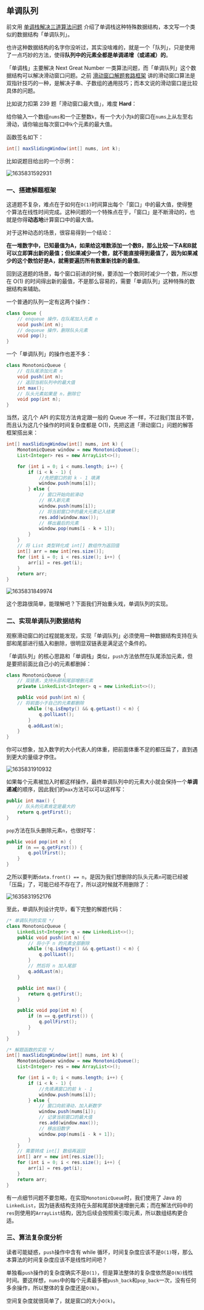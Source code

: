 ## 单调队列

前文用 [单调栈解决三道算法问题](http://mp.weixin.qq.com/s?__biz=MzAxODQxMDM0Mw==&mid=2247487704&idx=1&sn=eb9ac24c644aa0950638c9b20384e982&chksm=9bd7eed0aca067c6b4424c40b7f234c815f83edfbb5efc9f51581335f110e9577114a528f3ec&scene=21#wechat_redirect) 介绍了单调栈这种特殊数据结构，本文写一个类似的数据结构「单调队列」。

也许这种数据结构的名字你没听过，其实没啥难的，就是一个「队列」，只是使用了一点巧妙的方法，使得**队列中的元素全都是单调递增（或递减）的**。

「单调栈」主要解决 Next Great Number 一类算法问题，而「单调队列」这个数据结构可以解决滑动窗口问题。之前 [滑动窗口解题套路框架](http://mp.weixin.qq.com/s?__biz=MzAxODQxMDM0Mw==&mid=2247485141&idx=1&sn=0e4583ad935e76e9a3f6793792e60734&chksm=9bd7f8ddaca071cbb7570b2433290e5e2628d20473022a5517271de6d6e50783961bebc3dd3b&scene=21#wechat_redirect) 讲的滑动窗口算法是双指针技巧的一种，是解决子串、子数组的通用技巧；而本文说的滑动窗口是比较具体的问题。

比如说力扣第 239 题「滑动窗口最大值」，难度 **Hard**：

给你输入一个数组`nums`和一个正整数`k`，有一个大小为`k`的窗口在`nums`上从左至右滑动，请你输出每次窗口中`k`个元素的最大值。

函数签名如下：

```java
int[] maxSlidingWindow(int[] nums, int k);
```

比如说题目给出的一个示例：

![1635831592931](https://tprzfbucket.oss-cn-beijing.aliyuncs.com/hadoop/202111/02/133953-980540.png)

### 一、搭建解题框架

这道题不复杂，难点在于如何在`O(1)`时间算出每个「窗口」中的最大值，使得整个算法在线性时间完成。这种问题的一个特殊点在于，「窗口」是不断滑动的，也就是你得**动态地**计算窗口中的最大值。

对于这种动态的场景，很容易得到一个结论：

**在一堆数字中，已知最值为A，如果给这堆数添加一个数B，那么比较一下A和B就可以立即算出新的最值；但如果减少一个数，就不能直接得到最值了，因为如果减少的这个数恰好是A，就需要遍历所有数重新找新的最值**。

回到这道题的场景，每个窗口前进的时候，要添加一个数同时减少一个数，所以想在 O(1) 的时间得出新的最值，不是那么容易的，需要「单调队列」这种特殊的数据结构来辅助。

一个普通的队列一定有这两个操作：

```java
class Queue {
    // enqueue 操作，在队尾加入元素 n
    void push(int n);
    // dequeue 操作，删除队头元素
    void pop();
}
```

一个「单调队列」的操作也差不多：

```java
class MonotonicQueue {
    // 在队尾添加元素 n
    void push(int n);
    // 返回当前队列中的最大值
    int max();
    // 队头元素如果是 n，删除它
    void pop(int n);
}
```

当然，这几个 API 的实现方法肯定跟一般的 Queue 不一样，不过我们暂且不管，而且认为这几个操作的时间复杂度都是 O(1)，先把这道「滑动窗口」问题的解答框架搭出来：

```java
int[] maxSlidingWindow(int[] nums, int k) {
    MonotonicQueue window = new MonotonicQueue();
    List<Integer> res = new ArrayList<>();

    for (int i = 0; i < nums.length; i++) {
        if (i < k - 1) {
            //先把窗口的前 k - 1 填满
            window.push(nums[i]);
        } else {
            // 窗口开始向前滑动
            // 移入新元素
            window.push(nums[i]);
            // 将当前窗口中的最大元素记入结果
            res.add(window.max());
            // 移出最后的元素
            window.pop(nums[i - k + 1]);
        }
    }
    // 将 List 类型转化成 int[] 数组作为返回值
    int[] arr = new int[res.size()];
    for (int i = 0; i < res.size(); i++) {
        arr[i] = res.get(i);
    }
    return arr;
}
```

![1635831849974](https://tprzfbucket.oss-cn-beijing.aliyuncs.com/hadoop/202111/02/134410-459760.png)

这个思路很简单，能理解吧？下面我们开始重头戏，单调队列的实现。

### 二、实现单调队列数据结构

观察滑动窗口的过程就能发现，实现「单调队列」必须使用一种数据结构支持在头部和尾部进行插入和删除，很明显双链表是满足这个条件的。

「单调队列」的核心思路和「单调栈」类似，`push`方法依然在队尾添加元素，但是要把前面比自己小的元素都删掉：

```java
class MonotonicQueue {
    // 双链表，支持头部和尾部增删元素
    private LinkedList<Integer> q = new LinkedList<>();

    public void push(int n) {
    // 将前面小于自己的元素都删除
        while (!q.isEmpty() && q.getLast() < n) {
            q.pollLast();
        }
        q.addLast(n);
    }
}
```

你可以想象，加入数字的大小代表人的体重，把前面体重不足的都压扁了，直到遇到更大的量级才停住。

![1635831910932](https://tprzfbucket.oss-cn-beijing.aliyuncs.com/hadoop/202111/02/134512-153137.png)

如果每个元素被加入时都这样操作，最终单调队列中的元素大小就会保持一个**单调递减**的顺序，因此我们的`max`方法可以可以这样写：

```java
public int max() {
    // 队头的元素肯定是最大的
    return q.getFirst();
}
```

`pop`方法在队头删除元素`n`，也很好写：

```java
public void pop(int n) {
    if (n == q.getFirst()) {
        q.pollFirst();
    }
}
```

之所以要判断`data.front() == n`，是因为我们想删除的队头元素`n`可能已经被「压扁」了，可能已经不存在了，所以这时候就不用删除了：

![1635831952176](https://tprzfbucket.oss-cn-beijing.aliyuncs.com/hadoop/202111/02/134552-577754.png)

至此，单调队列设计完毕，看下完整的解题代码：

```java
/* 单调队列的实现 */
class MonotonicQueue {
    LinkedList<Integer> q = new LinkedList<>();
    public void push(int n) {
        // 将小于 n 的元素全部删除
        while (!q.isEmpty() && q.getLast() < n) {
            q.pollLast();
        }
        // 然后将 n 加入尾部
        q.addLast(n);
    }

    public int max() {
        return q.getFirst();
    }

    public void pop(int n) {
        if (n == q.getFirst()) {
            q.pollFirst();
        }
    }
}

/* 解题函数的实现 */
int[] maxSlidingWindow(int[] nums, int k) {
    MonotonicQueue window = new MonotonicQueue();
    List<Integer> res = new ArrayList<>();

    for (int i = 0; i < nums.length; i++) {
        if (i < k - 1) {
            //先填满窗口的前 k - 1
            window.push(nums[i]);
        } else {
            // 窗口向前滑动，加入新数字
            window.push(nums[i]);
            // 记录当前窗口的最大值
            res.add(window.max());
            // 移出旧数字
            window.pop(nums[i - k + 1]);
        }
    }
    // 需要转成 int[] 数组再返回
    int[] arr = new int[res.size()];
    for (int i = 0; i < res.size(); i++) {
        arr[i] = res.get(i);
    }
    return arr;
}
```

有一点细节问题不要忽略，在实现`MonotonicQueue`时，我们使用了 Java 的`LinkedList`，因为链表结构支持在头部和尾部快速增删元素；而在解法代码中的`res`则使用的`ArrayList`结构，因为后续会按照索引取元素，所以数组结构更合适。

### 三、算法复杂度分析

读者可能疑惑，`push`操作中含有 while 循环，时间复杂度应该不是`O(1)`呀，那么本算法的时间复杂度应该不是线性时间吧？

单独看`push`操作的复杂度确实不是`O(1)`，但是算法整体的复杂度依然是`O(N)`线性时间。要这样想，`nums`中的每个元素最多被`push_back`和`pop_back`一次，没有任何多余操作，所以整体的复杂度还是`O(N)`。

空间复杂度就很简单了，就是窗口的大小`O(k)`。

